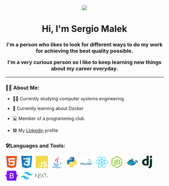 
<div id = "header" align = "center">
  <img src = "https://media.giphy.com/media/RPwrO4b46mOdy/giphy.gif" width ="200"/>
  <h1 align ="center">Hi, I'm Sergio Malek</h1>
  <h3 align ="center">I'm a person who likes to look for different ways to do my work for achieving the best quality possible.
    
I'm a very curious person so I like to keep learning new things about my career everyday.</h3>
  </div>

---
### 🧑‍💻 About Me:

- 👨‍🎓 Currently studying computer systems engineering

- 🐬 Currently learning about Docker

- 💻 Member of a programming club

- 🟦 My [Linkedin](https://www.linkedin.com/in/sergio-malek-gomez-zavala-89995a25a/) profile

<div align = "left">
<h3>🛠️Languages and Tools:</h3>
<div>

<img src = "https://github.com/devicons/devicon/blob/master/icons/html5/html5-original.svg" title="HTML" alt="HTML" width="40" height="40"/>&nbsp;
<img src = "https://github.com/devicons/devicon/blob/master/icons/css3/css3-original.svg" title="CSS" alt="CSS" width="40" height="40"/>&nbsp;
<img src = "https://github.com/devicons/devicon/blob/master/icons/javascript/javascript-plain.svg" title="JavaScript" alt="JavaScript" width="40" height="40"/>&nbsp;
<img src = "https://github.com/devicons/devicon/blob/master/icons/java/java-original.svg" title="Java" alt="Java" width="40" height="40"/>&nbsp;
<img src = "https://github.com/devicons/devicon/blob/master/icons/python/python-original.svg" title="Python" alt="Python" width="40" height="40"/>&nbsp;
<img src = "https://github.com/devicons/devicon/blob/master/icons/mysql/mysql-plain-wordmark.svg" title="SQL" alt="SQL" width="40" height="40"/>&nbsp;
<img src = "https://github.com/devicons/devicon/blob/master/icons/react/react-original.svg" title="React" alt="React" width="40" height="40"/>&nbsp;
<img src = "https://github.com/devicons/devicon/blob/master/icons/nodejs/nodejs-original.svg" title="Node.js" alt="Node.js" width="40" height="40"/>&nbsp;
<img src = "https://github.com/devicons/devicon/blob/master/icons/docker/docker-original.svg" title="Docker" alt="Docker" width="40" height="40"/>&nbsp;
<img src = "https://github.com/devicons/devicon/blob/master/icons/django/django-plain.svg" title="Django" alt="Django" width="40" height="40"/>&nbsp;
<img src = "https://github.com/devicons/devicon/blob/master/icons/bootstrap/bootstrap-original.svg" title="Bootstrap" alt="Bootstrap" width="40" height="40"/>&nbsp;
<img src = "https://github.com/devicons/devicon/blob/master/icons/tailwindcss/tailwindcss-plain.svg" title="Tailwind" alt="Tailwind" width="40" height="40"/>&nbsp;
<img src = "https://github.com/devicons/devicon/blob/master/icons/nextjs/nextjs-original-wordmark.svg" title="Next.js" alt="Next.js" width="40" height="40"/>&nbsp;
  
</div>
  
</div>


